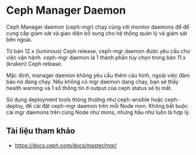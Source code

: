 # Ceph Manager Daemon

Ceph Manager daemon (ceph-mgr) chạy cùng với monitor daemons để để cung cấp giám sát và giao diện bổ sung cho hệ thống quản lý và giám sát bên ngoài.

Từ bản 12.x (luminous) Ceph release, ceph-mgr daemon được yêu cầu cho việc vận hành. ceph-mgr daemon là 1 thành phần tùy chọn trong bản 11.x (kraken) Ceph release.

Mặc định, manager daemon không yêu cầu thêm cáu hình, ngoài việc đảm bảo nó đang chạy. Nếu không có mgr daemon dang chạy, bạn sẽ thấy health warning và 1 số thông tin ở output của ceph status sẽ bị mất.

Sử dụng deployment tools thông thường như ceph-ansible hoặc ceph-deploy, để cài đặt ceph-mgr daemon trên mỗi Node mon. Không bắt buộc cài mgr daemons trên cùng Node như mons, nhưng hầu như luôn là hợp lý.

## Tài liệu tham khảo
- https://docs.ceph.com/docs/master/mgr/

